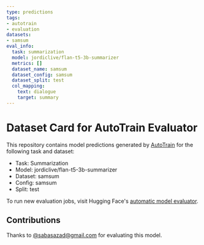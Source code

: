 ```yaml
---
type: predictions
tags:
- autotrain
- evaluation
datasets:
- samsum
eval_info:
  task: summarization
  model: jordiclive/flan-t5-3b-summarizer
  metrics: []
  dataset_name: samsum
  dataset_config: samsum
  dataset_split: test
  col_mapping:
    text: dialogue
    target: summary
---
```

# Dataset Card for AutoTrain Evaluator

This repository contains model predictions generated by [AutoTrain](https://huggingface.co/autotrain) for the following task and dataset:

* Task: Summarization
* Model: jordiclive/flan-t5-3b-summarizer
* Dataset: samsum
* Config: samsum
* Split: test

To run new evaluation jobs, visit Hugging Face's [automatic model evaluator](https://huggingface.co/spaces/autoevaluate/model-evaluator).

## Contributions

Thanks to [@sabasazad@gmail.com](https://huggingface.co/sabasazad@gmail.com) for evaluating this model.